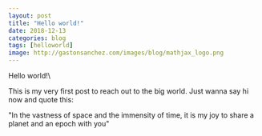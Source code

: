 ```yaml
---
layout: post
title: "Hello world!"
date: 2018-12-13
categories: blog
tags: [helloworld]
image: http://gastonsanchez.com/images/blog/mathjax_logo.png
---
```


Hello world!\

This is my very first post to reach out to the big world. Just wanna say hi now and quote this:

"In the vastness of space and the immensity of time,
it is my joy to share
a planet and an epoch with you"


